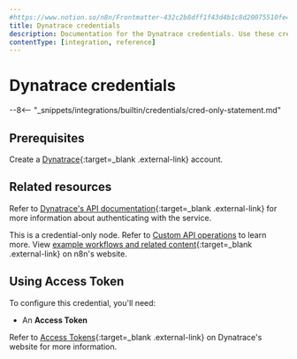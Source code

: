 ```yaml
---
#https://www.notion.so/n8n/Frontmatter-432c2b8dff1f43d4b1c8d20075510fe4
title: Dynatrace credentials
description: Documentation for the Dynatrace credentials. Use these credentials to authenticate Dynatrace in n8n, a workflow automation platform.
contentType: [integration, reference]
---
```

# Dynatrace credentials

--8<-- "_snippets/integrations/builtin/credentials/cred-only-statement.md"

## Prerequisites

Create a [Dynatrace](https://www.dynatrace.com/signup/){:target=_blank .external-link} account.

## Related resources

Refer to [Dynatrace's API documentation](https://docs.dynatrace.com/docs/dynatrace-api){:target=_blank .external-link} for more information about authenticating with the service.

This is a credential-only node. Refer to [Custom API operations](/integrations/custom-operations/) to learn more. View [example workflows and related content](https://n8n.io/integrations/dynatrace-api/){:target=_blank .external-link} on n8n's website.


## Using Access Token

To configure this credential, you'll need:

- An **Access Token**
	
Refer to [Access Tokens](https://docs.dynatrace.com/docs/manage/identity-access-management/access-tokens-and-oauth-clients/access-tokens){:target=_blank .external-link} on Dynatrace's website for more information.
